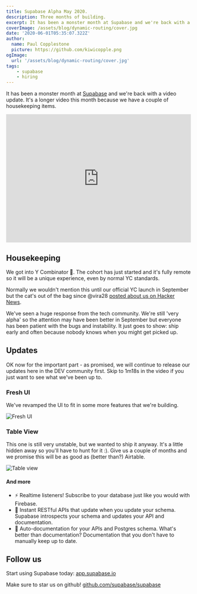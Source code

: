 ```yaml
---
title: Supabase Alpha May 2020.
description: Three months of building.
excerpt: It has been a monster month at Supabase and we're back with a video update. It's a longer video this month because we have a couple of housekeeping items.
coverImage: /assets/blog/dynamic-routing/cover.jpg
date: '2020-06-01T05:35:07.322Z'
author:
  name: Paul Copplestone
  picture: https://github.com/kiwicopple.png
ogImage:
  url: '/assets/blog/dynamic-routing/cover.jpg'
tags: 
    - supabase
    - hiring
---
```


It has been a monster month at [Supabase](https://supabase.io) and we're back with a video update. It's a longer video this month because we have a couple of housekeeping items. 

<!--truncate-->

<iframe style="max-width:100%;" width="700" height="350" src="https://www.youtube.com/embed/e4qXmcEFaUs" frameborder="0" allow="accelerometer; autoplay; encrypted-media; gyroscope; picture-in-picture" allowfullscreen></iframe>

## Housekeeping

We got into Y Combinator :tada:. The cohort has just started and it's fully remote so it will be a unique experience, even by normal YC standards.

Normally we wouldn't mention this until our official YC launch in September but the cat's out of the bag since @vira28 [posted about us on Hacker News](https://news.ycombinator.com/item?id=23319901).

We've seen a huge response from the tech community. We're still 'very alpha' so the attention may have been better in September but everyone has been patient with the bugs and instability. It just goes to show: ship early and often because nobody knows when you might get picked up.

## Updates

OK now for the important part - as promised, we will continue to release our updates here in the DEV community first. Skip to 1m18s in the video if you just want to see what we've been up to.

### Fresh UI

We've revamped the UI to fit in some more features that we're building. 

![Fresh UI](https://dev-to-uploads.s3.amazonaws.com/i/jzzm7u56ns6ega9uyc4j.png)


### Table View

This one is still very unstable, but we wanted to ship it anyway. It's a little hidden away so you'll have to hunt for it :). Give us a couple of months and we promise this will be as good as (better than?) Airtable.

![Table view](https://dev-to-uploads.s3.amazonaws.com/i/jalcaoz4lsp2b6wegah5.png)



#### And more

- ⚡ Realtime listeners! Subscribe to your database just like you would with Firebase.
- 🤖 Instant RESTful APIs that update when you update your schema. Supabase introspects your schema and updates your API and documentation.
- 📓 Auto-documentation for your APIs and Postgres schema. What's better than documentation? Documentation that you don't have to manually keep up to date.


## Follow us

Start using Supabase today: [app.supabase.io](https://app.supabase.io)

Make sure to star us on github! [github.com/supabase/supabase](https://github.com/supabase/supabase)



 